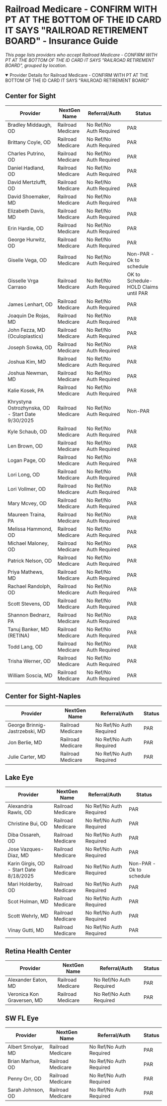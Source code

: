 # Railroad Medicare - CONFIRM WITH PT AT THE BOTTOM OF THE ID CARD IT SAYS "RAILROAD RETIREMENT BOARD" - Insurance Guide

*This page lists providers who accept Railroad Medicare - CONFIRM WITH PT AT THE BOTTOM OF THE ID CARD IT SAYS "RAILROAD RETIREMENT BOARD", grouped by location.*

<details open><summary>Provider Details for Railroad Medicare - CONFIRM WITH PT AT THE BOTTOM OF THE ID CARD IT SAYS "RAILROAD RETIREMENT BOARD"</summary>

## Center for Sight

| Provider | NextGen Name | Referral/Auth | Status |
|----------|-------------|--------------|--------|
| Bradley Middaugh, OD | Railroad Medicare | No Ref/No Auth Required | PAR |
| Brittany Coyle, OD | Railroad Medicare | No Ref/No Auth Required | PAR |
| Charles Putrino, OD | Railroad Medicare | No Ref/No Auth Required | PAR |
| Daniel Hadland, OD | Railroad Medicare | No Ref/No Auth Required | PAR |
| David Mertzlufft, OD | Railroad Medicare | No Ref/No Auth Required | PAR |
| David Shoemaker, MD | Railroad Medicare | No Ref/No Auth Required | PAR |
| Elizabeth Davis, MD | Railroad Medicare | No Ref/No Auth Required | PAR |
| Erin Hardie, OD | Railroad Medicare | No Ref/No Auth Required | PAR |
| George Hurwitz, OD | Railroad Medicare | No Ref/No Auth Required | PAR |
| Giselle Vega, OD | Railroad Medicare | No Ref/No Auth Required | Non-PAR -Ok to schedule |
| Gisselle Vrga Carraso | Railroad Medicare | No Ref/No Auth Required | OK to Schedule-HOLD Claims until PAR |
| James Lenhart, OD | Railroad Medicare | No Ref/No Auth Required | PAR |
| Joaquin De Rojas, MD | Railroad Medicare | No Ref/No Auth Required | PAR |
| John Fezza, MD (Oculoplastics) | Railroad Medicare | No Ref/No Auth Required | PAR |
| Joseph Sowka, OD | Railroad Medicare | No Ref/No Auth Required | PAR |
| Joshua Kim, MD | Railroad Medicare | No Ref/No Auth Required | PAR |
| Joshua Newman, MD | Railroad Medicare | No Ref/No Auth Required | PAR |
| Kalie Kosek, PA | Railroad Medicare | No Ref/No Auth Required | PAR |
| Khrystyna Ostrozhynska, OD - Start Date 9/30/2025 | Railroad Medicare | No Ref/No Auth Required | Non-PAR |
| Kyle Schaub, OD | Railroad Medicare | No Ref/No Auth Required | PAR |
| Len Brown, OD | Railroad Medicare | No Ref/No Auth Required | PAR |
| Logan Page, OD | Railroad Medicare | No Ref/No Auth Required | PAR |
| Lori Long, OD | Railroad Medicare | No Ref/No Auth Required | PAR |
| Lori Vollmer, OD | Railroad Medicare | No Ref/No Auth Required | PAR |
| Mary Mcvey, OD | Railroad Medicare | No Ref/No Auth Required | PAR |
| Maureen Traina, PA | Railroad Medicare | No Ref/No Auth Required | PAR |
| Melissa Hammond, OD | Railroad Medicare | No Ref/No Auth Required | PAR |
| Michael Maloney, OD | Railroad Medicare | No Ref/No Auth Required | PAR |
| Patrick Nelson, OD | Railroad Medicare | No Ref/No Auth Required | PAR |
| Priya Mathews, MD | Railroad Medicare | No Ref/No Auth Required | PAR |
| Rachael Randolph, OD | Railroad Medicare | No Ref/No Auth Required | PAR |
| Scott Stevens, OD | Railroad Medicare | No Ref/No Auth Required | PAR |
| Shannon Bednarz, PA | Railroad Medicare | No Ref/No Auth Required | PAR |
| Tanuj Banker, MD (RETINA) | Railroad Medicare | No Ref/No Auth Required | PAR |
| Todd Lang, OD | Railroad Medicare | No Ref/No Auth Required | PAR |
| Trisha Werner, OD | Railroad Medicare | No Ref/No Auth Required | PAR |
| William Soscia, MD | Railroad Medicare | No Ref/No Auth Required | PAR |

## Center for Sight-Naples

| Provider | NextGen Name | Referral/Auth | Status |
|----------|-------------|--------------|--------|
| George Brinnig-Jastrzebski, MD | Railroad Medicare | No Ref/No Auth Required | PAR |
| Jon Berlie, MD | Railroad Medicare | No Ref/No Auth Required | PAR |
| Julie Carter, MD | Railroad Medicare | No Ref/No Auth Required | PAR |

## Lake Eye 

| Provider | NextGen Name | Referral/Auth | Status |
|----------|-------------|--------------|--------|
| Alexandria Rawls, OD | Railroad Medicare | No Ref/No Auth Required | PAR |
| Christine Bui, OD | Railroad Medicare | No Ref/No Auth Required | PAR |
| Diba Ossareh, OD | Railroad Medicare | No Ref/No Auth Required | PAR |
| Jose Vazques-Diaz, MD | Railroad Medicare | No Ref/No Auth Required | PAR |
| Karin Girgis, OD - Start Date 8/18/2025 | Railroad Medicare | No Ref/No Auth Required | Non-PAR -Ok to schedule |
| Mari Holderby, OD | Railroad Medicare | No Ref/No Auth Required | PAR |
| Scot Holman, MD | Railroad Medicare | No Ref/No Auth Required | PAR |
| Scott Wehrly, MD | Railroad Medicare | No Ref/No Auth Required | PAR |
| Vinay Gutti, MD | Railroad Medicare | No Ref/No Auth Required | PAR |

## Retina Health Center

| Provider | NextGen Name | Referral/Auth | Status |
|----------|-------------|--------------|--------|
| Alexander Eaton, MD | Railroad Medicare | No Ref/No Auth Required | PAR |
| Veronica Kon Graversen, MD | Railroad Medicare | No Ref/No Auth Required | PAR |

## SW FL Eye

| Provider | NextGen Name | Referral/Auth | Status |
|----------|-------------|--------------|--------|
| Albert Smolyar, MD | Railroad Medicare | No Ref/No Auth Required | PAR |
| Brian Marhue, OD | Railroad Medicare | No Ref/No Auth Required | PAR |
| Penny Orr, OD | Railroad Medicare | No Ref/No Auth Required | PAR |
| Sarah Johnson, OD | Railroad Medicare | No Ref/No Auth Required | PAR |

</details>

